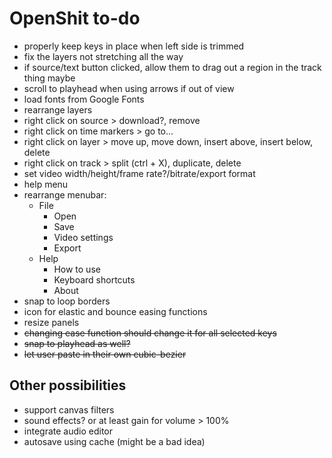# OpenShit to-do

- properly keep keys in place when left side is trimmed
- fix the layers not stretching all the way
- if source/text button clicked, allow them to drag out a region in the track thing maybe
- scroll to playhead when using arrows if out of view
- load fonts from Google Fonts
- rearrange layers
- right click on source > download?, remove
- right click on time markers > go to...
- right click on layer > move up, move down, insert above, insert below, delete
- right click on track > split (ctrl + X), duplicate, delete
- set video width/height/frame rate?/bitrate/export format
- help menu
- rearrange menubar:
  - File
    - Open
    - Save
    - Video settings
    - Export
  - Help
    - How to use
    - Keyboard shortcuts
    - About
- snap to loop borders
- icon for elastic and bounce easing functions
- resize panels
- ~~changing ease function should change it for all selected keys~~
- ~~snap to playhead as well?~~
- ~~let user paste in their own cubic-bezier~~

## Other possibilities

- support canvas filters
- sound effects? or at least gain for volume > 100%
- integrate audio editor
- autosave using cache (might be a bad idea)

